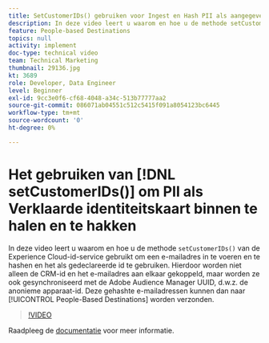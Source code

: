 ```yaml
---
title: SetCustomerIDs() gebruiken voor Ingest en Hash PII als aangegeven id
description: In deze video leert u waarom en hoe u de methode setCustomerIDs() van de Experience Cloud-id-service gebruikt om een e-mailadres in te voeren en te hashen en het als gedeclareerde id te gebruiken. Hierdoor worden niet alleen de CRM-id en het e-mailadres aan elkaar gekoppeld, maar worden ze ook gesynchroniseerd met de Adobe Audience Manager UUID, d.w.z. de anonieme apparaat-id. Deze gehashte e-mailadressen kunnen dan naar Op mensen gebaseerde Doelen worden verzonden.
feature: People-based Destinations
topics: null
activity: implement
doc-type: technical video
team: Technical Marketing
thumbnail: 29136.jpg
kt: 3689
role: Developer, Data Engineer
level: Beginner
exl-id: 9cc3e0f6-cf68-4048-a34c-513b77777aa2
source-git-commit: 086071ab04551c512c5415f091a8054123bc6445
workflow-type: tm+mt
source-wordcount: '0'
ht-degree: 0%

---
```


# Het gebruiken van [!DNL setCustomerIDs()] om PII als Verklaarde identiteitskaart binnen te halen en te hakken

In deze video leert u waarom en hoe u de methode `setCustomerIDs()` van de Experience Cloud-id-service gebruikt om een e-mailadres in te voeren en te hashen en het als gedeclareerde id te gebruiken. Hierdoor worden niet alleen de CRM-id en het e-mailadres aan elkaar gekoppeld, maar worden ze ook gesynchroniseerd met de Adobe Audience Manager UUID, d.w.z. de anonieme apparaat-id. Deze gehashte e-mailadressen kunnen dan naar [!UICONTROL People-Based Destinations] worden verzonden.

>[!VIDEO](https://video.tv.adobe.com/v/29136/?quality=12)

Raadpleeg de [documentatie](https://experienceleague.adobe.com/docs/id-service/using/reference/hashing-support.html) voor meer informatie.
